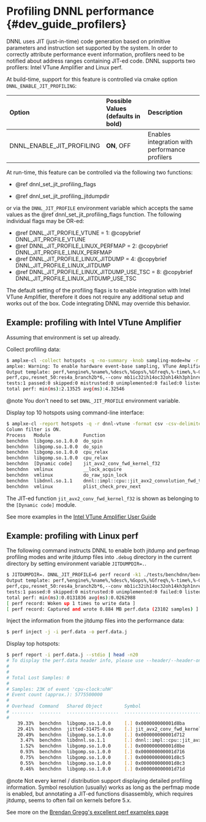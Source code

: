 Profiling DNNL performance {#dev_guide_profilers}
=================================================

DNNL uses JIT (just-in-time) code generation based on primitive parameters and
instruction set supported by the system. In order to correctly attribute
performance event information, profilers need to be notified about
address ranges containing JIT-ed code. DNNL supports two profilers: Intel
VTune Amplifier and Linux perf.

At build-time, support for this feature is controlled via cmake option
`DNNL_ENABLE_JIT_PROFILING`:

| Option                      | Possible Values (defaults in bold)   | Description
| :---                        |:---                                  | :---
|DNNL_ENABLE_JIT_PROFILING    | **ON**, OFF                          | Enables integration with performance profilers

At run-time, this feature can be controlled via the following two functions:

* @ref dnnl_set_jit_profiling_flags

* @ref dnnl_set_jit_profiling_jitdumpdir

or via the `DNNL_JIT_PROFILE` environment variable which accepts the same
values as the @ref dnnl_set_jit_profiling_flags function. The following
individual flags may be OR-ed:

* @ref DNNL_JIT_PROFILE_VTUNE = 1: @copybrief DNNL_JIT_PROFILE_VTUNE
* @ref DNNL_JIT_PROFILE_LINUX_PERFMAP = 2: @copybrief DNNL_JIT_PROFILE_LINUX_PERFMAP
* @ref DNNL_JIT_PROFILE_LINUX_JITDUMP = 4: @copybrief DNNL_JIT_PROFILE_LINUX_JITDUMP
* @ref DNNL_JIT_PROFILE_LINUX_JITDUMP_USE_TSC = 8: @copybrief DNNL_JIT_PROFILE_LINUX_JITDUMP_USE_TSC

The default setting of the profiling flags is to enable integration with Intel
VTune Amplifier, therefore it does not require any additional setup and works
out of the box. Code integrating DNNL may override this behavior.

## Example: profiling with Intel VTune Amplifier

Assuming that environment is set up already.

Collect profiling data:

``` bash
$ amplxe-cl -collect hotspots -q -no-summary -knob sampling-mode=hw -r dnnl-vtune ./benchdnn --mode=P mb1ic32ih14oc32oh14kh3ph1n"resnet_50:res4a_branch2b*6"
amplxe: Warning: To enable hardware event-base sampling, VTune Amplifier has disabled the NMI watchdog timer. The watchdog timer will be re-enabled after collection completes.
Output template: perf,%engine%,%name%,%desc%,%Gops%,%Gfreq%,%-time%,%-Gflops%,%0time%,%0Gflops%
perf,cpu,resnet_50:res4a_branch2b*6,--conv mb1ic32ih14oc32oh14kh3ph1nresnet_50:res4a_branch2b*6,0.0032768,0,2.13525,1.53462,4.32546,0.757561
tests:1 passed:0 skipped:0 mistrusted:0 unimplemented:0 failed:0 listed:0
total perf: min(ms):2.13525 avg(ms):4.32546
```

@note You don't need to set `DNNL_JIT_PROFILE` environment variable.

Display top 10 hotspots using command-line interface:

``` bash
$ amplxe-cl -report hotspots -q -r dnnl-vtune -format csv -csv-delimiter ';' -group-by process,module,function -column 'CPU Time:Self' | head -n 10 | column -t -s';'
Column filter is ON.
Process   Module            Function                                                                                                                           CPU Time
benchdnn  libgomp.so.1.0.0  do_spin                                                                                                                            54.796608
benchdnn  libgomp.so.1.0.0  do_spin                                                                                                                            52.075321
benchdnn  libgomp.so.1.0.0  cpu_relax                                                                                                                          3.979194
benchdnn  libgomp.so.1.0.0  cpu_relax                                                                                                                          3.838870
benchdnn  [Dynamic code]    jit_avx2_conv_fwd_kernel_f32                                                                                                       2.355442
benchdnn  vmlinux           __lock_acquire                                                                                                                     0.801853
benchdnn  vmlinux           do_raw_spin_lock                                                                                                                   0.290672
benchdnn  libdnnl.so.1.1    dnnl::impl::cpu::jit_avx2_convolution_fwd_t::execute_forward(dnnl::impl::exec_ctx_t const&) const::{lambda(intint)#1}::operator()  0.260602
benchdnn  vmlinux           plist_check_prev_next                                                                                                              0.115266
```

The JIT-ed function `jit_avx2_conv_fwd_kernel_f32` is shown as belonging to
the `[Dynamic code]` module.

See more examples in the [Intel VTune Amplifier User Guide](https://software.intel.com/en-us/vtune-amplifier-help-tutorials-and-samples)

## Example: profiling with Linux perf

The following command instructs DNNL to enable both jitdump and perfmap
profiling modes and write jitdump files into `.debug` directory in the current
directory by setting environment variable `JITDUMPDIR=.`.

``` bash
$ JITDUMPDIR=. DNNL_JIT_PROFILE=6 perf record -k1 ./tests/benchdnn/benchdnn --mode=P mb1ic32ih14oc32oh14kh3ph1n"resnet_50:res4a_branch2b*6"
Output template: perf,%engine%,%name%,%desc%,%Gops%,%Gfreq%,%-time%,%-Gflops%,%0time%,%0Gflops%
perf,cpu,resnet_50:res4a_branch2b*6,--conv mb1ic32ih14oc32oh14kh3ph1nresnet_50:res4a_branch2b*6,0.0032768,0,0.0131836,248.551,0.0262988,124.599
tests:1 passed:0 skipped:0 mistrusted:0 unimplemented:0 failed:0 listed:0
total perf: min(ms):0.0131836 avg(ms):0.0262988
[ perf record: Woken up 1 times to write data ]
[ perf record: Captured and wrote 0.884 MB perf.data (23102 samples) ]
```

Inject the information from the jitdump files into the performance data:
``` bash
$ perf inject -j -i perf.data -o perf.data.j
```

Display top hotspots:
``` bash
$ perf report -i perf.data.j --stdio | head -n20
# To display the perf.data header info, please use --header/--header-only options.
#
#
# Total Lost Samples: 0
#
# Samples: 23K of event 'cpu-clock:uhH'
# Event count (approx.): 5775500000
#
# Overhead  Command   Shared Object        Symbol
# ........  ........  ...................  ......................................................................................................................................................................................................................................................................................................................................................................................................
#
    39.33%  benchdnn  libgomp.so.1.0.0     [.] 0x000000000001d8ba
    29.41%  benchdnn  jitted-31475-0.so    [.] jit_avx2_conv_fwd_kernel_f32
    20.49%  benchdnn  libgomp.so.1.0.0     [.] 0x000000000001d712
     3.47%  benchdnn  libdnnl.so.1.1       [.] dnnl::impl::cpu::jit_avx2_convolution_fwd_t::execute_forward(dnnl::impl::exec_ctx_t const&) const::{lambda(int, int)#1}::operator()
     1.52%  benchdnn  libgomp.so.1.0.0     [.] 0x000000000001d8be
     0.93%  benchdnn  libgomp.so.1.0.0     [.] 0x000000000001d716
     0.75%  benchdnn  libgomp.so.1.0.0     [.] 0x000000000001d8c5
     0.55%  benchdnn  libgomp.so.1.0.0     [.] 0x000000000001d8c3
     0.46%  benchdnn  libgomp.so.1.0.0     [.] 0x000000000001d71d
```

@note Not every kernel / distribution support displaying detailed profiling
information. Symbol resolution (usually) works as long as the perfmap mode is
enabled, but annotating a JIT-ed functions disassembly, which requires
jitdump, seems to often fail on kernels before 5.x.

See more on the
[Brendan Gregg's excellent perf examples page](http://www.brendangregg.com/perf.html)
